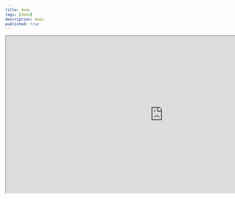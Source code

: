 ```yaml
---
title: demo
tags: [demo]
description: demo.
published: true
---
```


<iframe src="https://docs.google.com/document/d/e/2PACX-1vSLsE_M0xEMqVl62PcDtZ4gKgnS6hc_8h4lmXN45GQMCdFcjCgDFIKBMhfWDWsG1A/pub?embedded=true" width="1000" height="500"></iframe>
